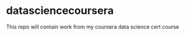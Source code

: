 datasciencecoursera
===================

This repo will contain work from my coursera data science cert course
